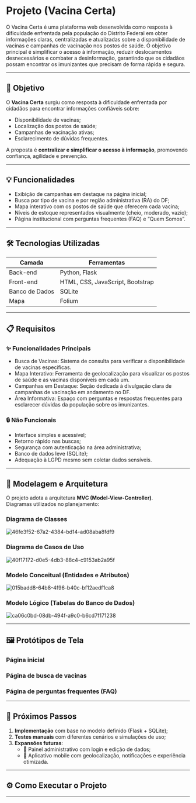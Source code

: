 # Projeto (Vacina Certa)

O Vacina Certa é uma plataforma web desenvolvida como resposta à dificuldade enfrentada pela população do Distrito Federal em obter informações claras, centralizadas e atualizadas sobre a disponibilidade de vacinas e campanhas de vacinação nos postos de saúde.
O objetivo principal é simplificar o acesso à informação, reduzir deslocamentos desnecessários e combater a desinformação, garantindo que os cidadãos possam encontrar os imunizantes que precisam de forma rápida e segura.

---

## 📌 Objetivo

O **Vacina Certa** surgiu como resposta à dificuldade enfrentada por cidadãos para encontrar informações confiáveis sobre:

- Disponibilidade de vacinas;
- Localização dos postos de saúde;
- Campanhas de vacinação ativas;
- Esclarecimento de dúvidas frequentes.

A proposta é **centralizar e simplificar o acesso à informação**, promovendo confiança, agilidade e prevenção.

---

## 💡 Funcionalidades

- Exibição de campanhas em destaque na página inicial;
- Busca por tipo de vacina e por região administrativa (RA) do DF;
- Mapa interativo com os postos de saúde que oferecem cada vacina;
- Níveis de estoque representados visualmente (cheio, moderado, vazio);
- Página institucional com perguntas frequentes (FAQ) e “Quem Somos”.

---

## 🛠️ Tecnologias Utilizadas

| Camada        | Ferramentas                          |
|---------------|--------------------------------------|
| Back-end      | Python, Flask                        |
| Front-end     | HTML, CSS, JavaScript, Bootstrap     |
| Banco de Dados| SQLite                               |
| Mapa          | Folium                               |

---

## 📋 Requisitos

### ✨ Funcionalidades Principais

- Busca de Vacinas: Sistema de consulta para verificar a disponibilidade de vacinas específicas.
- Mapa Interativo: Ferramenta de geolocalização para visualizar os postos de saúde e as vacinas disponíveis em cada um.
- Campanhas em Destaque: Seção dedicada à divulgação clara de campanhas de vacinação em andamento no DF.
- Área Informativa: Espaço com perguntas e respostas frequentes para esclarecer dúvidas da população sobre os imunizantes.
  
### 🔒 Não Funcionais

- Interface simples e acessível;
- Retorno rápido nas buscas;
- Segurança com autenticação na área administrativa;
- Banco de dados leve (SQLite);
- Adequação à LGPD mesmo sem coletar dados sensíveis.

---

## 🧠 Modelagem e Arquitetura

O projeto adota a arquitetura **MVC (Model-View-Controller)**.  
Diagramas utilizados no planejamento:

### Diagrama de Classes

![46fe3f52-67a2-4384-bd14-ad08aba8fdf9](https://github.com/user-attachments/assets/39827ca3-062c-4c86-b5f1-39336c6fe457)

### Diagrama de Casos de Uso

![40f17172-d0e5-4db3-88c4-c9153ab2a95f](https://github.com/user-attachments/assets/5eeab8d2-7a5a-45b2-9035-3548f2930527)

### Modelo Conceitual (Entidades e Atributos)

![015badd8-64b8-4f96-b40c-bf12aedf1ca8](https://github.com/user-attachments/assets/7f910c15-7b5b-4836-a502-e3a4b680a231)

### Modelo Lógico (Tabelas do Banco de Dados)

![ca06c0bd-08db-494f-a9c0-b6cd7f171238](https://github.com/user-attachments/assets/6eabd83c-207b-4a1d-b6aa-86a72aaaf455)

---

## 🖼️ Protótipos de Tela

### Página inicial

### Página de busca de vacinas

### Página de perguntas frequentes (FAQ)

---

## 🚀 Próximos Passos

1. **Implementação** com base no modelo definido (Flask + SQLite);
2. **Testes manuais** com diferentes cenários e simulações de uso;
3. **Expansões futuras**:
   - 🔐 Painel administrativo com login e edição de dados;
   - 📱 Aplicativo mobile com geolocalização, notificações e experiência otimizada.

---

## ⚙️ Como Executar o Projeto

---
